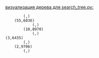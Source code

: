 [визуализация дерева для search_tree.py:](https://github.com/grifguitar/algo-2024/blob/main/examples/search_tree/search_tree.py)

```pycon
        (,)
    (55,6836)
            (,)
        (10,8970)
            (,)
(3,6435)
        (,)
    (2,9706)
        (,)
```